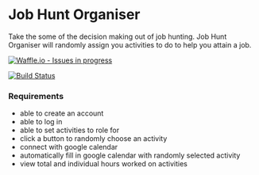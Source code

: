 # Job Hunt Organiser
Take the some of the decision making out of job hunting. Job Hunt Organiser
will randomly assign you activities to do to help you attain a job.

[![Waffle.io - Issues in progress](https://badge.waffle.io/LazySamir/job-hunt-organiser.png?label=in%20progress&title=In%20Progress)](http://waffle.io/LazySamir/job-hunt-organiser)

[![Build Status](https://travis-ci.org/LazySamir/job-hunt-organiser.svg?branch=master)](https://travis-ci.org/LazySamir/job-hunt-organiser)

### Requirements
- able to create an account
- able to log in
- able to set activities to role for
- click a button to randomly choose an activity
- connect with google calendar
- automatically fill in google calendar with randomly selected activity
- view total and individual hours worked on activities
